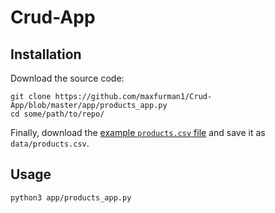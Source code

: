 # Crud-App

## Installation

Download the source code:

```shell
git clone https://github.com/maxfurman1/Crud-App/blob/master/app/products_app.py
cd some/path/to/repo/
```

Finally, download the [example `products.csv` file](https://raw.githubusercontent.com/prof-rossetti/nyu-info-2335-70-201706/master/projects/crud-app/products.csv) and save it as `data/products.csv`.

## Usage

```shell
python3 app/products_app.py
```
